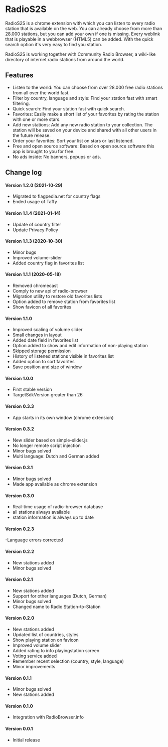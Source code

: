 # RadioS2S

RadioS2S is a chrome extension with which you can listen to every radio station that is available on the web. You can already choose from more than 28.000 stations, but you can add your own if one is missing. Every weblink that is playable in a webbrowser (HTML5) can be added. With the quick search option it's very easy to find you station.

RadioS2S is working together with Community Radio Browser, a wiki-like directory of internet radio stations from around the world.

## Features
- Listen to the world: You can choose from over 28.000 free radio stations from all over the world fast.
- Filter by country, language and style: Find your station fast with smart filtering.
- Quick search: Find your station fast with quick search.
- Favorites: Easily make a short list of your favorites by rating the station with one or more stars.
- Add new stations: Add any new radio station to your collection. The station will be saved on your device and shared with all other users in the future release.
- Order your favorites: Sort your list on stars or last listened.
- Free and open source software: Based on open source software this app is brought to you for free.
- No ads inside: No banners, popups or ads.


## Change log

#### Version 1.2.0 (2021-10-29)
- Migrated to flagpedia.net for country flags
- Ended usage of Taffy

#### Version 1.1.4 (2021-01-14)
- Update of country filter
- Update Privacy Policy

#### Version 1.1.3 (2020-10-30)
- Minor bugs
- Improved volume-slider
- Added country flag in favorites list

#### Version 1.1.1 (2020-05-18)
- Removed chromecast
- Comply to new api of radio-browser
- Migration utility to restore old favorites lists
- Option added to remove station from favorites list
- Show favicon of all favorites

#### Version 1.1.0
- Improved scaling of volume slider
- Small changes in layout
- Added date field in favorites list
- Option added to show and edit information of non-playing station
- Skipped storage permission
- History of listened stations visible in favorites list
- Added option to sort favorites
- Save position and size of window

#### Version 1.0.0
- First stable version
- TargetSdkVersion greater than 26

#### Version 0.3.3
- App starts in its own window (chrome extension)

#### Version 0.3.2
- New slider based on simple-slider.js
- No longer remote script injection
- Minor bugs solved
- Multi language: Dutch and German added

#### Version 0.3.1
- Minor bugs solved
- Made app available as chrome extension

#### Version 0.3.0
- Real-time usage of radio-browser database
- all stations always available
- station information is always up to date

#### Version 0.2.3
-Language errors corrected

#### Version 0.2.2
- New stations added
- Minor bugs solved

#### Version 0.2.1
- New stations added
- Support for other languages (Dutch, German)
- Minor bugs solved
- Changed name to Radio Station-to-Station

#### Version 0.2.0
- New stations added
- Updated list of countries, styles
- Show playing station on favicon
- Improved volume slider
- Added rating to info playingstation screen
- Voting service added
- Remember recent selection (country, style, language)
- Minor improvements

#### Version 0.1.1
- Minor bugs solved
- New stations added

#### Version 0.1.0
- Integration with RadioBrowser.info

#### Version 0.0.1
- Initial release

